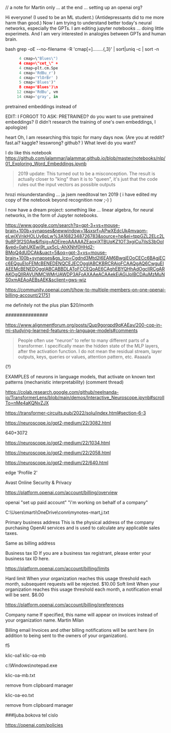 
// a note for Martin only ... at the end  ... setting up an openai  org?



Hi everyone!
(I used to be an ML student.) (Antidepressants did to me more harm than good.) Now I am trying to understand better today's neural networks, especially the GPTs. I am editing jupyter notebooks ... doing little experimets. 
And I am very interested in analogies between GPTs and human brain.


bash
grep -oE --no-filename -R 'cmap[=]........{,3}' | sort|uniq -c  | sort -n

```python
      4 cmap=\"Blues\")
      4 cmap=\"cet_\" +
      4 cmap=plt.cm.Spe
      4 cmap='RdBu_r')
      4 cmap='YlOrBr' )
      5 cmap='Blues')"
      8 cmap='Blues')\n
     12 cmap='RdBu', vm
     14 cmap='gray', in
```

pretrained
embeddings instead of 

EDIT: I FORGOT TO ASK: PRETRAINED? do you want to use pretrained embeddings? (I didn't research the training of one's own embeddings, I apologize)

heart
Oh, I am researching this topic for many days now.
(Are you at reddit? fast.ai?  kaggle? lesswrong?  github? )
What level do you want?

I do like this notebook  https://github.com/jalammar/jalammar.github.io/blob/master/notebooks/nlp/01_Exploring_Word_Embeddings.ipynb
> 2019 update: This turned out to be a misconception. The result is actually closer to "king" than it is to "queen", it's just that the code rules out the input vectors as possible outputs

hrozi misunderstanding ... ja jsem needitoval ten 2019
( i have edited my copy of the notebook beyond recognition  now  ;-)   )



I now have a dream project: something like ... linear algebra, for neural networks, in the form of Jupyter notebooks.




https://www.google.com/search?q=gpt-3+vs+mouse-brain+100b+synapses&newwindow=1&sxsrf=APwXEdcUk4mvaom-eLwjXVrikHOLUy6pLw%3A1682348726783&source=hp&ei=tppGZL2ELc2L9u8P3f2S0Aw&iflsig=AOEireoAAAAAZEaoxjXTBUqKZ1OT3xgiCu7ilsS3bOoI&ved=0ahUKEwi9t_ux5cL-AhXNhf0HHd2-BMoQ4dUDCAk&uact=5&oq=gpt-3+vs+mouse-brain+100b+synapses&gs_lcp=Cgdnd3Mtd2l6EAM6BwgjEOoCECc6BAgjECc6EQguEIoFEMcBENEDENQCEJECOggIABCKBRCRAjoFCAAQgAQ6CwguEIAEEMcBENEDOggIABCABBDLAToFCCEQoAE6CAghEBYQHhAdOgcIIRCgARAKOgQIIRAVUNMCWMrUAWDP3AFoAXAAeACAAekEiAGjJpIBCDAuMzMuNS0xmAEAoAEBsAEK&sclient=gws-wiz



https://community.openai.com/t/how-to-multiple-members-on-one-openai-billing-account/21751

me definitely not the plus plan $20/month


###############


















https://www.alignmentforum.org/posts/Qup9gorqpd9qKAEav/200-cop-in-mi-studying-learned-features-in-language-models#comments

> People often use “neuron” to refer to many different parts of a transformer. I specifically mean the hidden state of the MLP layers, after the activation function. I do not mean the residual stream, layer outputs, keys, queries or values, attention pattern, etc.   #aaaa!a


(?)

EXAMPLES of neurons in language models, that activate on known text patterns (mechanistic interpretability) (comment thread)

https://colab.research.google.com/github/neelnanda-io/TransformerLens/blob/main/demos/Interactive_Neuroscope.ipynb#scrollTo=nMe4aKQNvZJX

https://transformer-circuits.pub/2022/solu/index.html#section-6-3




https://neuroscope.io/gpt2-medium/22/3082.html

640+3072


https://neuroscope.io/gpt2-medium/22/1034.html

https://neuroscope.io/gpt2-medium/22/2058.html



https://neuroscope.io/gpt2-medium/22/640.html

























edge
'Profile 2'

Avast Online Security & Privacy



https://platform.openai.com/account/billing/overview

openai "set up paid account" "i'm working on behalf of a company"



C:\Users\marti\OneDrive\conn\mynotes-mart,j.txt

Primary business address
This is the physical address of the company purchasing OpenAI services and is used to calculate any applicable sales taxes.

Same as billing address

Business tax ID
If you are a business tax registrant, please enter your business tax ID here.






https://platform.openai.com/account/billing/limits

Hard limit
When your organization reaches this usage threshold each month, subsequent requests will be rejected.
$10.00
Soft limit
When your organization reaches this usage threshold each month, a notification email will be sent.
$6.00


https://platform.openai.com/account/billing/preferences

Company name
If specified, this name will appear on invoices instead of your organization name.
Martin Milan

Billing email
Invoices and other billing notifications will be sent here (in addition to being sent to the owners of your organization).




f5

klic-oa1
klic-oa-mb

c:\Windows\notepad.exe

klic-oa-mb.txt

remove from clipboard manager

klic-oa-eo.txt

remove from clipboard manager


###ljuba.bokova tel cislo

https://openai.com/policies

